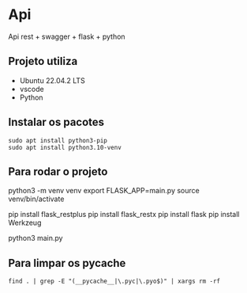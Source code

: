 # Api

Api rest + swagger + flask + python

## Projeto utiliza
- Ubuntu 22.04.2 LTS
- vscode
- Python


## Instalar os pacotes 
```
sudo apt install python3-pip
sudo apt install python3.10-venv
```

## Para rodar o projeto
python3 -m venv venv
export FLASK_APP=main.py
source venv/bin/activate

pip install flask_restplus
pip install flask_restx
pip install flask
pip install Werkzeug

python3 main.py


## Para limpar os pycache

```
find . | grep -E "(__pycache__|\.pyc|\.pyo$)" | xargs rm -rf
```


